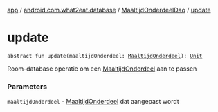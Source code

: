 [app](../../index.md) / [android.com.what2eat.database](../index.md) / [MaaltijdOnderdeelDao](index.md) / [update](./update.md)

# update

`abstract fun update(maaltijdOnderdeel: `[`MaaltijdOnderdeel`](../../android.com.what2eat.model/-maaltijd-onderdeel/index.md)`): `[`Unit`](https://kotlinlang.org/api/latest/jvm/stdlib/kotlin/-unit/index.html)

Room-database operatie om een [MaaltijdOnderdeel](../../android.com.what2eat.model/-maaltijd-onderdeel/index.md) aan te passen

### Parameters

`maaltijdOnderdeel` - [MaaltijdOnderdeel](../../android.com.what2eat.model/-maaltijd-onderdeel/index.md) dat aangepast wordt